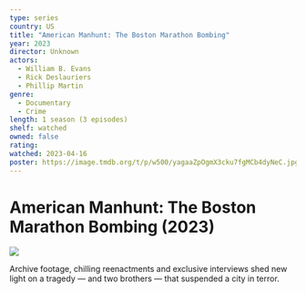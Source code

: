 ```yaml
---
type: series
country: US
title: "American Manhunt: The Boston Marathon Bombing"
year: 2023
director: Unknown
actors:
  - William B. Evans
  - Rick Deslauriers
  - Phillip Martin
genre:
  - Documentary
  - Crime
length: 1 season (3 episodes)
shelf: watched
owned: false
rating:
watched: 2023-04-16
poster: https://image.tmdb.org/t/p/w500/yagaaZpOgmX3cku7fgMCb4dyNeC.jpg
---
```


# American Manhunt: The Boston Marathon Bombing (2023)

![](https://image.tmdb.org/t/p/w500/yagaaZpOgmX3cku7fgMCb4dyNeC.jpg)

Archive footage, chilling reenactments and exclusive interviews shed new light on a tragedy — and two brothers — that suspended a city in terror.